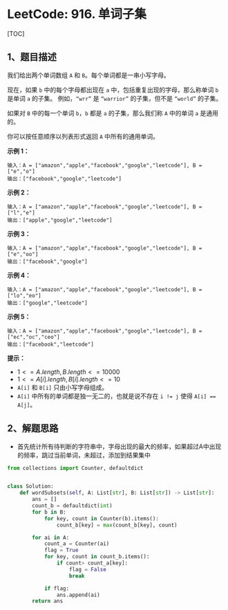 # LeetCode: 916. 单词子集

[TOC]

## 1、题目描述

我们给出两个单词数组 `A` 和 `B`。每个单词都是一串小写字母。

现在，如果 `b` 中的每个字母都出现在 `a` 中，包括重复出现的字母，那么称单词 `b` 是单词 `a` 的子集。 例如，`“wrr”` 是 `“warrior”` 的子集，但不是 `“world”` 的子集。

如果对 `B` 中的每一个单词 `b`，`b` 都是 `a` 的子集，那么我们称 `A` 中的单词 `a` 是通用的。

你可以按任意顺序以列表形式返回 `A` 中所有的通用单词。

 

**示例 1：**

```
输入：A = ["amazon","apple","facebook","google","leetcode"], B = ["e","o"]
输出：["facebook","google","leetcode"]
```


**示例 2：**

```
输入：A = ["amazon","apple","facebook","google","leetcode"], B = ["l","e"]
输出：["apple","google","leetcode"]
```


**示例 3：**

```
输入：A = ["amazon","apple","facebook","google","leetcode"], B = ["e","oo"]
输出：["facebook","google"]
```


**示例 4：**

```
输入：A = ["amazon","apple","facebook","google","leetcode"], B = ["lo","eo"]
输出：["google","leetcode"]
```


**示例 5：**

```
输入：A = ["amazon","apple","facebook","google","leetcode"], B = ["ec","oc","ceo"]
输出：["facebook","leetcode"]
```

**提示：**

-   $1 <= A.length, B.length <= 10000$
-   $1 <= A[i].length, B[i].length <= 10$
-   `A[i]` 和 `B[i]` 只由小写字母组成。
-   `A[i]` 中所有的单词都是独一无二的，也就是说不存在 `i != j` 使得 `A[i] == A[j]`。



## 2、解题思路

-   首先统计所有待判断的字符串中，字母出现的最大的频率，如果超过A中出现的频率，跳过当前单词，未超过，添加到结果集中



```python
from collections import Counter, defaultdict


class Solution:
    def wordSubsets(self, A: List[str], B: List[str]) -> List[str]:
        ans = []
        count_b = defaultdict(int)
        for b in B:
            for key, count in Counter(b).items():
                count_b[key] = max(count_b[key], count)

        for ai in A:
            count_a = Counter(ai)
            flag = True
            for key, count in count_b.items():
                if count> count_a[key]:
                    flag = False
                    break

            if flag:
                ans.append(ai)
        return ans
```

